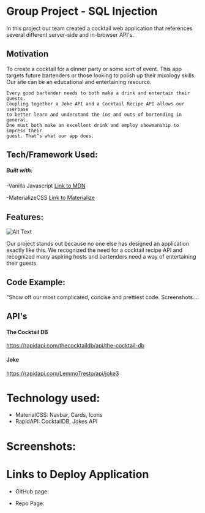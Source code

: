 # Group Project - SQL Injection

In this project our team created a cocktail web application that references several different server-side and in-browser API's.

## Motivation

To create a cocktail for a dinner party or some sort of event. This app targets future bartenders or those looking to polish up their mixology skills. Our site can be an educational and entertaining resource.

	Every good bartender needs to both make a drink and entertain their guests.
	Coupling together a Joke API and a Cocktail Recipe API allows our userbase 
	to better learn and understand the ins and outs of bartending in general. 
	One must both make an excellent drink and employ showmanship to impress their 
	guest. That’s what our app does. 

## Tech/Framework Used:

##### Built with:
-Vanilla Javascript [Link to MDN](https://developer.mozilla.org/en-US/docs/Web/JavaScript)

-MaterializeCSS [Link to Materialize](https://materializecss.com/)

## Features:

![Alt Text](https://media.giphy.com/media/79Iu9yjG1JFj6PA1RN/giphy.gif)


Our project stands out because no one else has designed an application exactly like this. We recognized the need for a cocktail recipe API and recognized many aspiring hosts and bartenders need a way of entertaining their guests.

## Code Example:

"Show off our most complicated, concise and prettiest code.
Screenshots....

## API's

#### The Cocktail DB

https://rapidapi.com/thecocktaildb/api/the-cocktail-db


#### Joke

https://rapidapi.com/LemmoTresto/api/joke3


# Technology used:
- MaterialCSS: Navbar, Cards, Icons 
- RapidAPI: CocktailDB, Jokes API

# Screenshots:


# Links to Deploy Application

- GitHub page:

- Repo Page:


